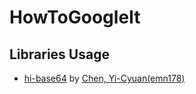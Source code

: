 # HowToGoogleIt

## Libraries Usage

- [hi-base64](https://github.com/emn178/hi-base64) by [Chen, Yi-Cyuan(emn178)](https://github.com/emn178)
